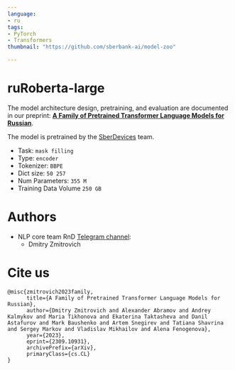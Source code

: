 ```yaml
---
language:
- ru
tags:
- PyTorch
- Transformers
thumbnail: "https://github.com/sberbank-ai/model-zoo"

---
```

# ruRoberta-large
The model architecture design, pretraining, and evaluation are documented in our preprint: [**A Family of Pretrained Transformer Language Models for Russian**](https://arxiv.org/abs/2309.10931).

The model is pretrained by the [SberDevices](https://sberdevices.ru/) team.  
* Task: `mask filling`
* Type: `encoder`
* Tokenizer: `BBPE`
* Dict size: `50 257`
* Num Parameters: `355 M`	
* Training Data Volume `250 GB`

# Authors
+ NLP core team RnD [Telegram channel](https://t.me/nlpcoreteam):
  + Dmitry Zmitrovich
 
# Cite us
```
@misc{zmitrovich2023family,
      title={A Family of Pretrained Transformer Language Models for Russian}, 
      author={Dmitry Zmitrovich and Alexander Abramov and Andrey Kalmykov and Maria Tikhonova and Ekaterina Taktasheva and Danil Astafurov and Mark Baushenko and Artem Snegirev and Tatiana Shavrina and Sergey Markov and Vladislav Mikhailov and Alena Fenogenova},
      year={2023},
      eprint={2309.10931},
      archivePrefix={arXiv},
      primaryClass={cs.CL}
}
```